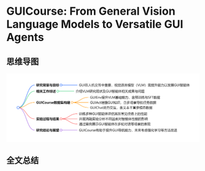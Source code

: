 # GUICourse: From General Vision Language Models to Versatile GUI Agents

## 思维导图
![思维导图](/imgs/GUICourse-From-General-Vision-Language-Models-to-Versatile-GUI-Agents.jpg)

## 全文总结
